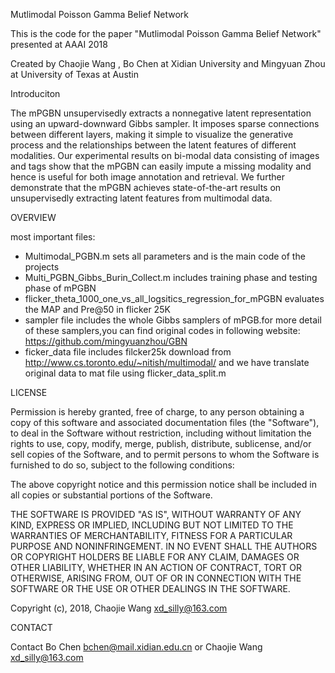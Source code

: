
Mutlimodal Poisson Gamma Belief Network


This is the code for the paper "Mutlimodal Poisson Gamma Belief Network" presented at AAAI 2018 

Created by Chaojie Wang , Bo Chen at Xidian University and Mingyuan Zhou at University of Texas at Austin


Introduciton 


The mPGBN unsupervisedly extracts a nonnegative latent representation using an upward-downward Gibbs sampler. It imposes sparse connections between different layers, making it simple to visualize the generative process and the relationships between the latent features of different modalities. Our experimental results on bi-modal data consisting of images and tags show that the mPGBN can easily impute a missing modality and hence is useful for both image annotation and retrieval. We further demonstrate that the mPGBN achieves state-of-the-art results on unsupervisedly extracting latent features from multimodal data.


OVERVIEW


most important files:
- Multimodal_PGBN.m sets all parameters and is the main code of the projects
- Multi_PGBN_Gibbs_Burin_Collect.m includes training phase and testing phase of mPGBN
- flicker_theta_1000_one_vs_all_logsitics_regression_for_mPGBN evaluates the MAP and Pre@50 in flicker 25K
- sampler file includes the whole Gibbs samplers of mPGB.for more detail of these samplers,you can find original codes in following website: https://github.com/mingyuanzhou/GBN
- ficker_data file includes filcker25k download from http://www.cs.toronto.edu/~nitish/multimodal/ and we have translate original data to mat file using flicker_data_split.m 


LICENSE


Permission is hereby granted, free of charge, to any person obtaining a copy of this software and associated documentation files (the "Software"), to deal in the Software without restriction, including without limitation the rights to use, copy, modify, merge, publish, distribute, sublicense, and/or sell copies of the Software, and to permit persons to whom the Software is furnished to do so, subject to the following conditions:

The above copyright notice and this permission notice shall be included in all copies or substantial portions of the Software.

THE SOFTWARE IS PROVIDED "AS IS", WITHOUT WARRANTY OF ANY KIND, EXPRESS OR IMPLIED, INCLUDING BUT NOT LIMITED TO THE WARRANTIES OF MERCHANTABILITY, FITNESS FOR A PARTICULAR PURPOSE AND NONINFRINGEMENT. IN NO EVENT SHALL THE AUTHORS OR COPYRIGHT HOLDERS BE LIABLE FOR ANY CLAIM, DAMAGES OR OTHER LIABILITY, WHETHER IN AN ACTION OF CONTRACT, TORT OR OTHERWISE, ARISING FROM, OUT OF OR IN CONNECTION WITH THE SOFTWARE OR THE USE OR OTHER DEALINGS IN THE SOFTWARE.

Copyright (c), 2018, Chaojie Wang 
xd_silly@163.com

CONTACT

Contact Bo Chen <bchen@mail.xidian.edu.cn> or Chaojie Wang <xd_silly@163.com>
